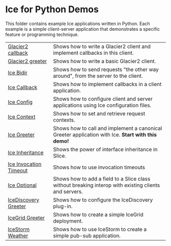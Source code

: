 # Ice for Python Demos

This folder contains example Ice applications written in Python. Each example is a simple client-server application that
demonstrates a specific feature or programming technique.

|                                                     |                                                                                                       |
|-----------------------------------------------------|-------------------------------------------------------------------------------------------------------|
| [Glacier2 callback](./Glacier2/callback/)           | Shows how to write a Glacier2 client and implement callbacks in this client.                          |
| [Glacier2 greeter](./Glacier2/greeter/)             | Shows how to write a basic Glacier2 client.                                                           |
| [Ice Bidir](./Ice/bidir/)                           | Shows how to send requests "the other way around", from the server to the client.                     |
| [Ice Callback](./Ice/callback/)                     | Shows how to implement callbacks in a client application.                                             |
| [Ice Config](./Ice/config/)                         | Shows how to configure client and server applications using Ice configuration files.                  |
| [Ice Context](./Ice/context/)                       | Shows how to set and retrieve request contexts.                                                       |
| [Ice Greeter](./Ice/greeter/)                       | Shows how to call and implement a canonical Greeter application with Ice. **Start with this demo!**   |
| [Ice Inheritance](./Ice/inheritance/)               | Shows the power of interface inheritance in Slice.                                                    |
| [Ice Invocation Timeout](./Ice/invocation_timeout/) | Shows how to use invocation timeouts                                                                  |
| [Ice Optional](./Ice/optional/)                     | Shows how to add a field to a Slice class without breaking interop with existing clients and servers. |
| [IceDiscovery Greeter](./IceDiscovery/greeter/)     | Shows how to configure the IceDiscovery plug-in.                                                      |
| [IceGrid Greeter](./IceGrid/greeter)                | Shows how to create a simple IceGrid deployment.                                                      |
| [IceStorm Weather](./IceStorm/weather/)             | Shows how to use IceStorm to create a simple pub-sub application.                                     |
